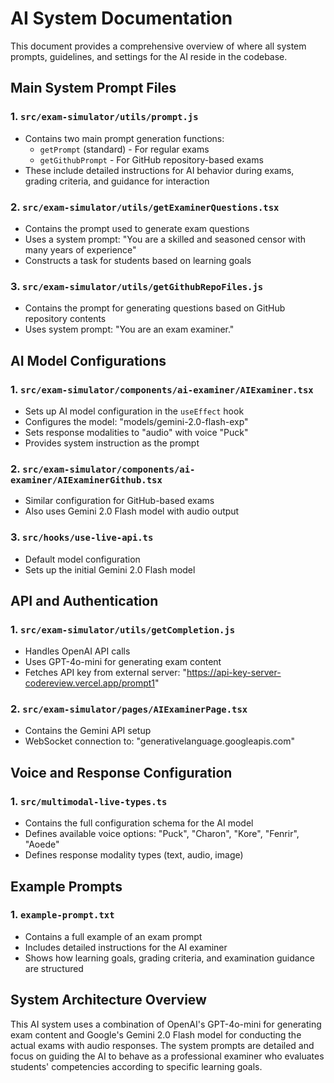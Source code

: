 # AI System Documentation

This document provides a comprehensive overview of where all system prompts, guidelines, and settings for the AI reside in the codebase.

## Main System Prompt Files

### 1. `src/exam-simulator/utils/prompt.js`

- Contains two main prompt generation functions:
  - `getPrompt` (standard) - For regular exams
  - `getGithubPrompt` - For GitHub repository-based exams
- These include detailed instructions for AI behavior during exams, grading criteria, and guidance for interaction

### 2. `src/exam-simulator/utils/getExaminerQuestions.tsx`

- Contains the prompt used to generate exam questions
- Uses a system prompt: "You are a skilled and seasoned censor with many years of experience"
- Constructs a task for students based on learning goals

### 3. `src/exam-simulator/utils/getGithubRepoFiles.js`

- Contains the prompt for generating questions based on GitHub repository contents
- Uses system prompt: "You are an exam examiner."

## AI Model Configurations

### 1. `src/exam-simulator/components/ai-examiner/AIExaminer.tsx`

- Sets up AI model configuration in the `useEffect` hook
- Configures the model: "models/gemini-2.0-flash-exp"
- Sets response modalities to "audio" with voice "Puck"
- Provides system instruction as the prompt

### 2. `src/exam-simulator/components/ai-examiner/AIExaminerGithub.tsx`

- Similar configuration for GitHub-based exams
- Also uses Gemini 2.0 Flash model with audio output

### 3. `src/hooks/use-live-api.ts`

- Default model configuration
- Sets up the initial Gemini 2.0 Flash model

## API and Authentication

### 1. `src/exam-simulator/utils/getCompletion.js`

- Handles OpenAI API calls
- Uses GPT-4o-mini for generating exam content
- Fetches API key from external server: "https://api-key-server-codereview.vercel.app/prompt1"

### 2. `src/exam-simulator/pages/AIExaminerPage.tsx`

- Contains the Gemini API setup
- WebSocket connection to: "generativelanguage.googleapis.com"

## Voice and Response Configuration

### 1. `src/multimodal-live-types.ts`

- Contains the full configuration schema for the AI model
- Defines available voice options: "Puck", "Charon", "Kore", "Fenrir", "Aoede"
- Defines response modality types (text, audio, image)

## Example Prompts

### 1. `example-prompt.txt`

- Contains a full example of an exam prompt
- Includes detailed instructions for the AI examiner
- Shows how learning goals, grading criteria, and examination guidance are structured

## System Architecture Overview

This AI system uses a combination of OpenAI's GPT-4o-mini for generating exam content and Google's Gemini 2.0 Flash model for conducting the actual exams with audio responses. The system prompts are detailed and focus on guiding the AI to behave as a professional examiner who evaluates students' competencies according to specific learning goals.
